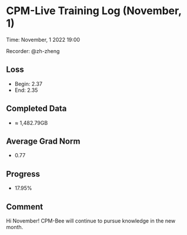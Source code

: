 
# CPM-Live Training Log (November, 1)

Time: November, 1 2022 19:00

Recorder: @zh-zheng

## Loss
- Begin: 2.37
- End: 2.35
	
## Completed Data
- $\approx$ 1,482.79GB

## Average Grad Norm
- 0.77

## Progress
- 17.95%

## Comment

Hi November! CPM-Bee will continue to pursue knowledge in the new month.
